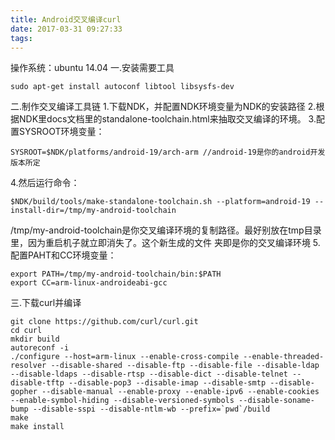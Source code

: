 ```yaml
---
title: Android交叉编译curl
date: 2017-03-31 09:27:33
tags:
---
```


操作系统：ubuntu 14.04
一.安装需要工具

```shell
sudo apt-get install autoconf libtool libsysfs-dev
```
二.制作交叉编译工具链
1.下载NDK，并配置NDK环境变量为NDK的安装路径
2.根据NDK里docs文档里的standalone-toolchain.html来抽取交叉编译的环境。
3.配置SYSROOT环境变量： 
```shell
SYSROOT=$NDK/platforms/android-19/arch-arm //android-19是你的android开发版本所定
```
4.然后运行命令：
```shell
$NDK/build/tools/make-standalone-toolchain.sh --platform=android-19 --install-dir=/tmp/my-android-toolchain
```
/tmp/my-android-toolchain是你交叉编译环境的复制路径。最好别放在tmp目录里，因为重启机子就立即消失了。这个新生成的文件 夹即是你的交叉编译环境
5.配置PAHT和CC环境变量：
```shell
export PATH=/tmp/my-android-toolchain/bin:$PATH
export CC=arm-linux-androideabi-gcc
```
三.下载curl并编译
```shell
git clone https://github.com/curl/curl.git
cd curl
mkdir build
autoreconf -i
./configure --host=arm-linux --enable-cross-compile --enable-threaded-resolver --disable-shared --disable-ftp --disable-file --disable-ldap --disable-ldaps --disable-rtsp --disable-dict --disable-telnet --disable-tftp --disable-pop3 --disable-imap --disable-smtp --disable-gopher --disable-manual --enable-proxy --enable-ipv6 --enable-cookies --enable-symbol-hiding --disable-versioned-symbols --disable-soname-bump --disable-sspi --disable-ntlm-wb --prefix=`pwd`/build
make 
make install
```